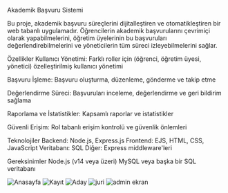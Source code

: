 Akademik Başvuru Sistemi

Bu proje, akademik başvuru süreçlerini dijitalleştiren ve otomatikleştiren bir web tabanlı uygulamadır. Öğrencilerin akademik başvurularını çevrimiçi olarak yapabilmelerini, öğretim üyelerinin bu başvuruları değerlendirebilmelerini ve yöneticilerin tüm süreci izleyebilmelerini sağlar.

Özellikler
Kullanıcı Yönetimi: Farklı roller için (öğrenci, öğretim üyesi, yönetici) özelleştirilmiş kullanıcı yönetimi

Başvuru İşleme: Başvuru oluşturma, düzenleme, gönderme ve takip etme

Değerlendirme Süreci: Başvuruları inceleme, değerlendirme ve geri bildirim sağlama

Raporlama ve İstatistikler: Kapsamlı raporlar ve istatistikler

Güvenli Erişim: Rol tabanlı erişim kontrolü ve güvenlik önlemleri

Teknolojiler
Backend: Node.js, Express.js
Frontend: EJS, HTML, CSS, JavaScript
Veritabanı: SQL
Diğer: Express middleware'leri

Gereksinimler
Node.js (v14 veya üzeri)
MySQL veya başka bir SQL veritabanı


![Anasayfa](https://github.com/user-attachments/assets/4064c52b-1555-4dd1-8735-c159ca5aa4d4)
![Kayıt](https://github.com/user-attachments/assets/8128f698-11fd-4b6e-88af-e498599f2a9e)
![Aday](https://github.com/user-attachments/assets/a5d8e0ba-25a7-424b-a4d1-f474fcf7d79c)
![juri](https://github.com/user-attachments/assets/bfff0e36-50ab-44fa-8192-0528873a2c2c)
![admin ekran](https://github.com/user-attachments/assets/ff2ba962-c617-4d5e-934f-6512381678b4)
